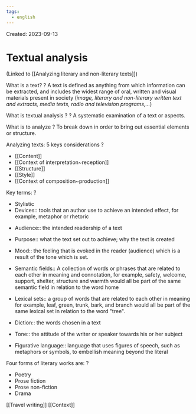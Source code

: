 ```yaml
---
tags:
  - english
---
```

Created: 2023-09-13

# Textual analysis
(Linked to [[Analyzing literary and non-literary texts]])

What is a text?
?
A text is defined as anything from which information can be extracted, and includes the widest range of oral, written and visual materials present in society (*image, literary and non-literary written text and extracts, media texts, radio and television programs,...*)
<!--SR:!2023-11-05,29,210-->

What is textual analysis ?
?
A systematic examination of a text or aspects.
<!--SR:!2023-10-11,15,243-->

What is to analyze
?
To break down in order to bring out essential elements or structure.
<!--SR:!2023-11-06,30,210-->

Analyzing texts: 5 keys considerations
?
- [[Content]]
- [[Context of interpretation~reception]]
- [[Structure]]
- [[Style]]
- [[Context of composition~production]]
<!--SR:!2023-10-31,26,210-->

Key terms:
?
- Stylistic
- Devices:: tools that an author use to achieve an intended effect, for example, metaphor or rhetoric
<!--SR:!2023-11-06,28,210-->
- Audience:: the intended readership of a text
<!--SR:!2023-10-17,17,210-->
- Purpose:: what the text set out to achieve; why the text is created
<!--SR:!2023-11-10,34,230-->
- Mood:: the feeling that is evoked in the reader (audience) which is  a result of the tone which is set.
<!--SR:!2023-11-03,26,210-->
- Semantic fields:: A collection of words or phrases that are related to each other in meaning and connotation, for example, safety, welcome, support, shelter, structure and warmth would all be part of the same semantic field in relation to the word home
<!--SR:!2023-10-25,27,250-->
- Lexical sets:: a group of words that are related to each other in meaning for example, leaf, green, trunk, bark, and branch would all be part of the same lexical set in relation to the word "tree".
<!--SR:!2023-10-22,21,230-->
- Diction:: the words chosen in a text
<!--SR:!2023-10-14,20,250-->
- Tone:: the attitude of the writer or speaker towards his or her subject
<!--SR:!2023-11-09,31,210-->
- Figurative language:: language that uses figures of speech, such as metaphors or symbols, to embellish meaning beyond the literal
<!--SR:!2023-10-13,17,230-->

Four forms of literary works are:
?
- Poetry
- Prose fiction
- Prose non-fiction
- Drama
<!--SR:!2023-11-05,28,211-->

[[Travel writing]]
[[Context]]